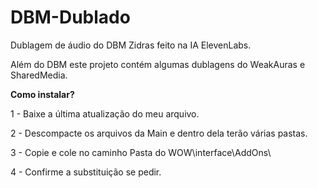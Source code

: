 # DBM-Dublado
Dublagem de áudio do DBM Zidras feito na IA ElevenLabs.

Além do DBM este projeto contém algumas dublagens do WeakAuras e SharedMedia.

**Como instalar?**

1 - Baixe a última atualização do meu arquivo.

2 - Descompacte os arquivos da Main e dentro dela terão várias pastas.

3 - Copie e cole no caminho Pasta do WOW\interface\AddOns\

4 - Confirme a substituição se pedir.
